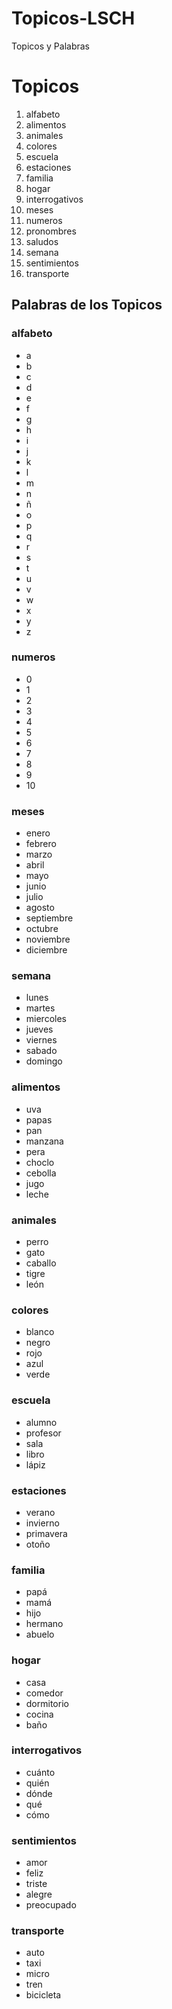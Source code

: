# Topicos-LSCH
Topicos y Palabras

# Topicos

1. alfabeto
2. alimentos
3. animales
4. colores
5. escuela
6. estaciones
7. familia
8. hogar
9. interrogativos
10. meses
11. numeros
12. pronombres
13. saludos
14. semana
15. sentimientos
16. transporte

## Palabras de los Topicos

### alfabeto
- a
- b
- c
- d
- e
- f
- g
- h
- i
- j
- k
- l
- m
- n
- ñ
- o
- p
- q
- r
- s
- t
- u
- v
- w
- x
- y
- z

### numeros
- 0
- 1
- 2
- 3
- 4
- 5
- 6
- 7
- 8
- 9
- 10

### meses
- enero
- febrero
- marzo
- abril
- mayo
- junio
- julio
- agosto
- septiembre
- octubre
- noviembre
- diciembre

### semana
- lunes
- martes
- miercoles
- jueves
- viernes
- sabado
- domingo

### alimentos
- uva
- papas
- pan
- manzana
- pera
- choclo
- cebolla
- jugo
- leche

### animales
- perro
- gato
- caballo
- tigre
- león

### colores
- blanco
- negro
- rojo
- azul
- verde

### escuela
- alumno
- profesor
- sala
- libro
- lápiz

### estaciones
- verano
- invierno
- primavera
- otoño

### familia
- papá
- mamá
- hijo
- hermano
- abuelo

### hogar
- casa
- comedor
- dormitorio
- cocina
- baño

### interrogativos
- cuánto
- quién
- dónde
- qué
- cómo

### sentimientos
- amor
- feliz
- triste
- alegre
- preocupado

### transporte
- auto
- taxi
- micro
- tren
- bicicleta